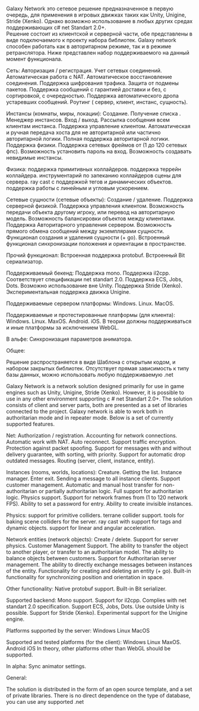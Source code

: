 Galaxy Network это сетевое решение предназначенное в первую очередь, для применения в игровых движках таких как Unity, Unigine, Stride (Xenko). Однако возможно использование в любых других средах поддерживающих c# net Standart 2.0+.  
Решение состоит из клиентской и серверной части, обе представлены в виде подключаемого к проекту набора библиотек.  Galaxy network способен работать как в авторитарном режиме, так и в режиме ретранслятора.  Ниже представлен набор поддерживаемого на данный момент функционала.



Сеть:
Авторизация / регистрация.
Учет сетевых соединений.
Автоматическая работа с NAT.
Автоматическое восстановление соединения.
Поддержка шифрования трафика.
Защита от подмены пакетов.
Поддержка сообщений с гарантией доставки и без, с сортировкой, с очередностью.
Поддержка автоматического дропа устаревших сообщений.
Роутинг ( сервер, клиент, инстанс, сущность).

Инстансы (комнаты, миры, локации):
Создание. 
Получение списка . 
Менеджер инстансов.
Вход / выход.
Рассылка сообщения всем клиентам инстанса.
Поддержка управление клиентом.
Автоматическая и ручная передача хоста для не авторитарной или частично авторитарной логики.
Полная поддержка авторитарной логики.
Поддержка физики.
Поддержка сетевых фреймов от (1 до 120 сетевых фпс).
Возможность установить пароль на вход.
Возможность создавать невидимые инстансы.


Физика:
поддержка примитивных коллайдеров.
поддержка террейн коллайдера.
инструментарий по запеканию коллайдеров сцены для сервера.
ray cast с поддержкой тегов и динамических объектов.
поддержка работы с линейным и угловым ускорением.

Сетевые сущности (сетевые объекты):
Создание / удаление.
Поддержка серверной физикой.
Поддержка управления клиентом.
Возможность передачи объекта другому игроку, или перевод на авторитарную модель.
Возможность балансировки объектов между клиентами.
Поддержка Авторитарного управления сервером.
Возможность прямого обмена сообщений между экземплярами сущности.
Функционал создания и удаления сущности (+ go).
Встроенный функционал синхронизации положения и ориентации в пространстве.

Прочий функционал:
Встроенная поддержка protobuf.
Встроенный Bit сериализатор.

Поддерживаемый бекенд:
Поддержка mono.
Поддержка il2cpp.
Соответствует спецификации net standart 2.0.
Поддержка ECS, Jobs, Dots.
Возможно использование вне Unity.
Поддержка Stride (Xenko).
Экспериментальная поддержка движка Unigine.

Поддерживаемые сервером платформы:
Windows.
Linux.
MacOS.

 Поддерживаемые и протестированные платформы (для клиента):
Windows.
Linux.
MaxOS.
Android.
iOS.
 В теории должны поддерживаться и иные платформы за исключением WebGL.

В альфе:
Синхронизация параметров аниматора.

Общее:

Решение распространяется в виде Шаблона с открытым кодом, и набором закрытых библиотек.
Отсутствует прямая зависимость к типу базы данных, можно использовать любую поддерживаемую .net





Galaxy Network is a network solution designed primarily for use in game engines such as Unity, Unigine, Stride (Xenko). However, it is possible to use in any other environment supporting c # net Standart 2.0+.
The solution consists of client and server parts, both are presented as a set of libraries connected to the project. Galaxy network is able to work both in authoritarian mode and in repeater mode. Below is a set of currently supported features.



Net:
Authorization / registration.
Accounting for network connections.
Automatic work with NAT.
Auto reconnect.
Support traffic encryption.
Protection against packet spoofing.
Support for messages with and without delivery guarantee, with sorting, with priority.
Support for automatic drop outdated messages.
Routing (server, client, instance, entity).

Instances (rooms, worlds, locations):
Creature.
Getting the list.
Instance manager.
Enter exit.
Sending a message to all instance clients.
Support customer management.
Automatic and manual host transfer for non-authoritarian or partially authoritarian logic.
Full support for authoritarian logic.
Physics support.
Support for network frames from (1 to 120 network FPS).
Ability to set a password for entry.
Ability to create invisible instances.


Physics:
support for primitive colliders.
terrane collider support.
tools for baking scene colliders for the server.
ray cast with support for tags and dynamic objects.
support for linear and angular acceleration.

Network entities (network objects):
Create / delete.
Support for server physics.
Customer Management Support.
The ability to transfer the object to another player, or transfer to an authoritarian model.
The ability to balance objects between customers.
Support for Authoritarian server management.
The ability to directly exchange messages between instances of the entity.
Functionality for creating and deleting an entity (+ go).
Built-in functionality for synchronizing position and orientation in space.

Other functionality:
Native protobuf support.
Built-in Bit serializer.

Supported backend:
Mono support.
Support for il2cpp.
Complies with net standart 2.0 specification.
Support ECS, Jobs, Dots.
Use outside Unity is possible.
Support for Stride (Xenko).
Experimental support for the Unigine engine.

Platforms supported by the server:
Windows
Linux
MacOS

 Supported and tested platforms (for the client):
Windows
Linux
MaxOS.
Android
iOS
 In theory, other platforms other than WebGL should be supported.

In alpha:
Sync animator settings.

General:

The solution is distributed in the form of an open source template, and a set of private libraries.
There is no direct dependence on the type of database, you can use any supported .net
